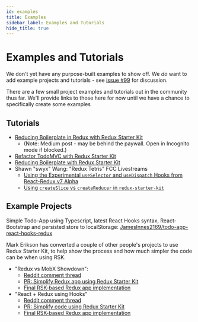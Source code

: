 ```yaml
---
id: examples
title: Examples
sidebar_label: Examples and Tutorials
hide_title: true
---
```


# Examples and Tutorials

We don't yet have any purpose-built examples to show off. We _do_ want to add example projects and tutorials - see
[issue #99](https://github.com/reduxjs/redux-starter-kit/issues/99) for discussion.

There are a few small project examples and tutorials out in the community thus far. We'll provide links to those here
for now until we have a chance to specifically create some examples

## Tutorials

- [Reducing Boilerplate in Redux with Redux Starter Kit](https://medium.com/@jeromefranco/reducing-boilerplate-in-redux-with-redux-starter-kit-c5bd9115e75b)
  - (Note: Medium post - may be behind the paywall. Open in Incognito mode if blocked.)
- [Refactor TodoMVC with Redux Starter Kit](https://magarcia.io/2019/01/26/todomvc-redux-starter-kit/)
- [Reducing Boilerplate with Redux Starter Kit](https://blog.producement.com/tech/react/redux/2019/05/12/redux-starter-kit.html)
- Shawn "swyx" Wang: "Redux Tetris" FCC Livestreams
  - [Using the Experimental `useSelector` and `useDispatch` Hooks from React-Redux v7 Alpha](https://www.youtube.com/watch?v=rOr4s5Pax_o)
  - [Using `createSlice` vs `createReducer` in `redux-starter-kit`](https://www.youtube.com/watch?v=wqrCPqTeM_c)

## Example Projects

Simple Todo-App using Typescript, latest React Hooks syntax, React-Bootstrap and persisted store to localStorage: [JamesInnes2169/todo-app-react-hooks-redux](https://github.com/JamesInnes2169/todo-app-react-hooks-redux)

Mark Erikson has converted a couple of other people's projects to use Redux Starter Kit, to help show the process
and how much simpler the code can be when using RSK.

- "Redux vs MobX Showdown":
  - [Reddit comment thread](https://www.reddit.com/r/reactjs/comments/a0b1sa/frustrated_with_redux_so_i_created_abredux_vs/)
  - [PR: Simplify Redux app using Redux Starter Kit](https://github.com/xinsight/mobx-redux-showdown/pull/1)
  - [Final RSK-based Redux app implementation](https://github.com/xinsight/mobx-redux-showdown/tree/master/redux-starter-kit-app)
- "React + Redux using Hooks"
  - [Reddit comment thread](https://www.reddit.com/r/reactjs/comments/bhb3bc/react_redux_with_hooks_using_new_reactredux_71/)
  - [PR: Simplify code using Redux Starter Kit](https://github.com/hidjou/classsed-redux-hooks/pull/1)
  - [Final RSK-based Redux app implementation](https://github.com/hidjou/classsed-redux-hooks/tree/markerikson-simplify-code)
